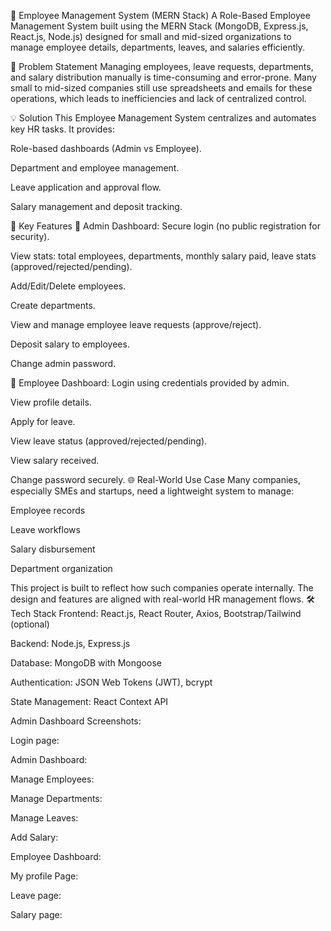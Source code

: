 🚀 Employee Management System (MERN Stack)
A Role-Based Employee Management System built using the MERN Stack (MongoDB, Express.js, React.js, Node.js) designed for small and mid-sized organizations to manage employee details, departments, leaves, and salaries efficiently.

🧠 Problem Statement
Managing employees, leave requests, departments, and salary distribution manually is time-consuming and error-prone. Many small to mid-sized companies still use spreadsheets and emails for these operations, which leads to inefficiencies and lack of centralized control.

💡 Solution
This Employee Management System centralizes and automates key HR tasks. It provides:

Role-based dashboards (Admin vs Employee).

Department and employee management.

Leave application and approval flow.

Salary management and deposit tracking.

📌 Key Features
🔸 Admin Dashboard:
Secure login (no public registration for security).

View stats: total employees, departments, monthly salary paid, leave stats (approved/rejected/pending).

Add/Edit/Delete employees.

Create departments.

View and manage employee leave requests (approve/reject).

Deposit salary to employees.

Change admin password.

🔸 Employee Dashboard:
Login using credentials provided by admin.

View profile details.

Apply for leave.

View leave status (approved/rejected/pending).

View salary received.

Change password securely.
🌐 Real-World Use Case
Many companies, especially SMEs and startups, need a lightweight system to manage:

Employee records

Leave workflows

Salary disbursement

Department organization

This project is built to reflect how such companies operate internally. The design and features are aligned with real-world HR management flows.
🛠️ Tech Stack
Frontend: React.js, React Router, Axios, Bootstrap/Tailwind (optional)

Backend: Node.js, Express.js

Database: MongoDB with Mongoose

Authentication: JSON Web Tokens (JWT), bcrypt

State Management: React Context API 

Admin Dashboard Screenshots:

Login page:


Admin Dashboard:


Manage Employees:

Manage Departments:

Manage Leaves:

Add Salary:

Employee Dashboard:

My profile Page:

Leave page:

Salary page:


